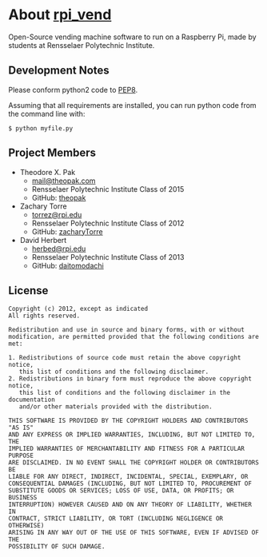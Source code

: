 # About [rpi_vend](https://github.com/rpiEHC/rpi_vend)

Open-Source vending machine software to run on a Raspberry Pi, made by students at Rensselaer Polytechnic Institute.


## Development Notes

Please conform python2 code to [PEP8](http://www.python.org/dev/peps/pep-0008/).

Assuming that all requirements are installed, you can run python code from the command line with:

    $ python myfile.py


## Project Members

* Theodore X. Pak
  - <mail@theopak.com>
  - Rensselaer Polytechnic Institute Class of 2015
  - GitHub: [theopak](https://github.com/theopak)
* Zachary Torre
  - <torrez@rpi.edu>
  - Rensselaer Polytechnic Institute Class of 2012
  - GitHub: [zacharyTorre](https://github.com/ZacharyTorre)
* David Herbert
  - <herbed@rpi.edu>
  - Rensselaer Polytechnic Institute Class of 2013
  - GitHub: [daitomodachi](https://github.com/daitomodachi)

## License

    Copyright (c) 2012, except as indicated
    All rights reserved.

    Redistribution and use in source and binary forms, with or without
    modification, are permitted provided that the following conditions are met:

    1. Redistributions of source code must retain the above copyright notice,
       this list of conditions and the following disclaimer.
    2. Redistributions in binary form must reproduce the above copyright notice,
       this list of conditions and the following disclaimer in the documentation
       and/or other materials provided with the distribution.

    THIS SOFTWARE IS PROVIDED BY THE COPYRIGHT HOLDERS AND CONTRIBUTORS "AS IS"
    AND ANY EXPRESS OR IMPLIED WARRANTIES, INCLUDING, BUT NOT LIMITED TO, THE
    IMPLIED WARRANTIES OF MERCHANTABILITY AND FITNESS FOR A PARTICULAR PURPOSE
    ARE DISCLAIMED. IN NO EVENT SHALL THE COPYRIGHT HOLDER OR CONTRIBUTORS BE
    LIABLE FOR ANY DIRECT, INDIRECT, INCIDENTAL, SPECIAL, EXEMPLARY, OR
    CONSEQUENTIAL DAMAGES (INCLUDING, BUT NOT LIMITED TO, PROCUREMENT OF
    SUBSTITUTE GOODS OR SERVICES; LOSS OF USE, DATA, OR PROFITS; OR BUSINESS
    INTERRUPTION) HOWEVER CAUSED AND ON ANY THEORY OF LIABILITY, WHETHER IN
    CONTRACT, STRICT LIABILITY, OR TORT (INCLUDING NEGLIGENCE OR OTHERWISE)
    ARISING IN ANY WAY OUT OF THE USE OF THIS SOFTWARE, EVEN IF ADVISED OF THE
    POSSIBILITY OF SUCH DAMAGE.
